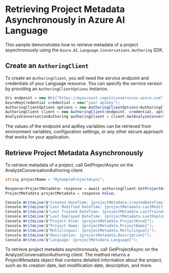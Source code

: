 # Retrieving Project Metadata Asynchronously in Azure AI Language

This sample demonstrates how to retrieve metadata of a project asynchronously using the `Azure.AI.Language.Conversations.Authoring` SDK.

## Create an `AuthoringClient`

To create an `AuthoringClient`, you will need the service endpoint and credentials of your Language resource. You can specify the service version by providing an `AuthoringClientOptions` instance.

```C# Snippet:CreateAuthoringClientForSpecificApiVersion
Uri endpoint = new Uri("https://myaccount.cognitiveservices.azure.com");
AzureKeyCredential credential = new("your apikey");
AuthoringClientOptions options = new AuthoringClientOptions(AuthoringClientOptions.ServiceVersion.V2024_11_15_Preview);
AuthoringClient client = new AuthoringClient(endpoint, credential, options);
AnalyzeConversationAuthoring authoringClient = client.GetAnalyzeConversationAuthoringClient();
```

The values of the endpoint and apiKey variables can be retrieved from environment variables, configuration settings, or any other secure approach that works for your application.

## Retrieve Project Metadata Asynchronously

To retrieve metadata of a project, call GetProjectAsync on the AnalyzeConversationAuthoring client.

```C# Snippet:Sample4_ConversationsAuthoring_GetProjectAsync
string projectName = "MySampleProjectAsync";

Response<ProjectMetadata> response = await authoringClient.GetProjectAsync(projectName);
ProjectMetadata projectMetadata = response.Value;

Console.WriteLine($"Created DateTime: {projectMetadata.CreatedDateTime}");
Console.WriteLine($"Last Modified DateTime: {projectMetadata.LastModifiedDateTime}");
Console.WriteLine($"Last Trained DateTime: {projectMetadata.LastTrainedDateTime}");
Console.WriteLine($"Last Deployed DateTime: {projectMetadata.LastDeployedDateTime}");
Console.WriteLine($"Project Kind: {projectMetadata.ProjectKind}");
Console.WriteLine($"Project Name: {projectMetadata.ProjectName}");
Console.WriteLine($"Multilingual: {projectMetadata.Multilingual}");
Console.WriteLine($"Description: {projectMetadata.Description}");
Console.WriteLine($"Language: {projectMetadata.Language}");
```

To retrieve project metadata asynchronously, call GetProjectAsync on the AnalyzeConversationAuthoring client. The method returns a ProjectMetadata object that contains detailed information about the project, such as its creation date, last modification date, description, and more.
